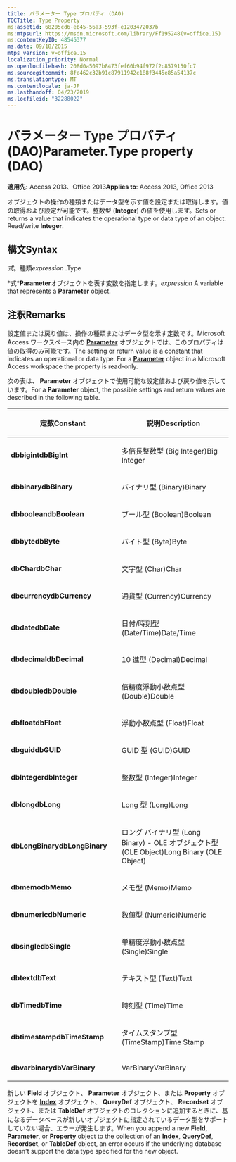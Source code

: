 ```yaml
---
title: パラメーター Type プロパティ (DAO)
TOCTitle: Type Property
ms:assetid: 68205cd6-eb45-56a3-593f-e1203472037b
ms:mtpsurl: https://msdn.microsoft.com/library/Ff195248(v=office.15)
ms:contentKeyID: 48545377
ms.date: 09/18/2015
mtps_version: v=office.15
localization_priority: Normal
ms.openlocfilehash: 208d0a5097b8473fef60b94f972f2c8579150fc7
ms.sourcegitcommit: 8fe462c32b91c87911942c188f3445e85a54137c
ms.translationtype: MT
ms.contentlocale: ja-JP
ms.lasthandoff: 04/23/2019
ms.locfileid: "32288022"
---
```

# <a name="parametertype-property-dao"></a><span data-ttu-id="56dd5-102">パラメーター Type プロパティ (DAO)</span><span class="sxs-lookup"><span data-stu-id="56dd5-102">Parameter.Type property (DAO)</span></span>


<span data-ttu-id="56dd5-103">**適用先:** Access 2013、Office 2013</span><span class="sxs-lookup"><span data-stu-id="56dd5-103">**Applies to**: Access 2013, Office 2013</span></span>

<span data-ttu-id="56dd5-p101">オブジェクトの操作の種類またはデータ型を示す値を設定または取得します。値の取得および設定が可能です。整数型 (**Integer**) の値を使用します。</span><span class="sxs-lookup"><span data-stu-id="56dd5-p101">Sets or returns a value that indicates the operational type or data type of an object. Read/write **Integer**.</span></span>

## <a name="syntax"></a><span data-ttu-id="56dd5-106">構文</span><span class="sxs-lookup"><span data-stu-id="56dd5-106">Syntax</span></span>

<span data-ttu-id="56dd5-107">*式*。種類</span><span class="sxs-lookup"><span data-stu-id="56dd5-107">*expression* .Type</span></span>

<span data-ttu-id="56dd5-108">\*式\***Parameter**オブジェクトを表す変数を指定します。</span><span class="sxs-lookup"><span data-stu-id="56dd5-108">*expression* A variable that represents a **Parameter** object.</span></span>

## <a name="remarks"></a><span data-ttu-id="56dd5-109">注釈</span><span class="sxs-lookup"><span data-stu-id="56dd5-109">Remarks</span></span>

<span data-ttu-id="56dd5-p102">設定値または戻り値は、操作の種類またはデータ型を示す定数です。Microsoft Access ワークスペース内の **[Parameter](parameter-object-dao.md)** オブジェクトでは、このプロパティは値の取得のみ可能です。</span><span class="sxs-lookup"><span data-stu-id="56dd5-p102">The setting or return value is a constant that indicates an operational or data type. For a **[Parameter](parameter-object-dao.md)** object in a Microsoft Access workspace the property is read-only.</span></span>

<span data-ttu-id="56dd5-112">次の表は、 **Parameter** オブジェクトで使用可能な設定値および戻り値を示しています。</span><span class="sxs-lookup"><span data-stu-id="56dd5-112">For a **Parameter** object, the possible settings and return values are described in the following table.</span></span>

<table>
<colgroup>
<col style="width: 50%" />
<col style="width: 50%" />
</colgroup>
<thead>
<tr class="header">
<th><p><span data-ttu-id="56dd5-113">定数</span><span class="sxs-lookup"><span data-stu-id="56dd5-113">Constant</span></span></p></th>
<th><p><span data-ttu-id="56dd5-114">説明</span><span class="sxs-lookup"><span data-stu-id="56dd5-114">Description</span></span></p></th>
</tr>
</thead>
<tbody>
<tr class="odd">
<td><p><span data-ttu-id="56dd5-115"><strong>dbbigint</strong></span><span class="sxs-lookup"><span data-stu-id="56dd5-115"><strong>dbBigInt</strong></span></span></p></td>
<td><p><span data-ttu-id="56dd5-116">多倍長整数型 (Big Integer)</span><span class="sxs-lookup"><span data-stu-id="56dd5-116">Big Integer</span></span></p></td>
</tr>
<tr class="even">
<td><p><span data-ttu-id="56dd5-117"><strong>dbbinary</strong></span><span class="sxs-lookup"><span data-stu-id="56dd5-117"><strong>dbBinary</strong></span></span></p></td>
<td><p><span data-ttu-id="56dd5-118">バイナリ型 (Binary)</span><span class="sxs-lookup"><span data-stu-id="56dd5-118">Binary</span></span></p></td>
</tr>
<tr class="odd">
<td><p><span data-ttu-id="56dd5-119"><strong>dbboolean</strong></span><span class="sxs-lookup"><span data-stu-id="56dd5-119"><strong>dbBoolean</strong></span></span></p></td>
<td><p><span data-ttu-id="56dd5-120">ブール型 (Boolean)</span><span class="sxs-lookup"><span data-stu-id="56dd5-120">Boolean</span></span></p></td>
</tr>
<tr class="even">
<td><p><span data-ttu-id="56dd5-121"><strong>dbbyte</strong></span><span class="sxs-lookup"><span data-stu-id="56dd5-121"><strong>dbByte</strong></span></span></p></td>
<td><p><span data-ttu-id="56dd5-122">バイト型 (Byte)</span><span class="sxs-lookup"><span data-stu-id="56dd5-122">Byte</span></span></p></td>
</tr>
<tr class="odd">
<td><p><span data-ttu-id="56dd5-123"><strong>dbChar</strong></span><span class="sxs-lookup"><span data-stu-id="56dd5-123"><strong>dbChar</strong></span></span></p></td>
<td><p><span data-ttu-id="56dd5-124">文字型 (Char)</span><span class="sxs-lookup"><span data-stu-id="56dd5-124">Char</span></span></p></td>
</tr>
<tr class="even">
<td><p><span data-ttu-id="56dd5-125"><strong>dbcurrency</strong></span><span class="sxs-lookup"><span data-stu-id="56dd5-125"><strong>dbCurrency</strong></span></span></p></td>
<td><p><span data-ttu-id="56dd5-126">通貨型 (Currency)</span><span class="sxs-lookup"><span data-stu-id="56dd5-126">Currency</span></span></p></td>
</tr>
<tr class="odd">
<td><p><span data-ttu-id="56dd5-127"><strong>dbdate</strong></span><span class="sxs-lookup"><span data-stu-id="56dd5-127"><strong>dbDate</strong></span></span></p></td>
<td><p><span data-ttu-id="56dd5-128">日付/時刻型 (Date/Time)</span><span class="sxs-lookup"><span data-stu-id="56dd5-128">Date/Time</span></span></p></td>
</tr>
<tr class="even">
<td><p><span data-ttu-id="56dd5-129"><strong>dbdecimal</strong></span><span class="sxs-lookup"><span data-stu-id="56dd5-129"><strong>dbDecimal</strong></span></span></p></td>
<td><p><span data-ttu-id="56dd5-130">10 進型 (Decimal)</span><span class="sxs-lookup"><span data-stu-id="56dd5-130">Decimal</span></span></p></td>
</tr>
<tr class="odd">
<td><p><span data-ttu-id="56dd5-131"><strong>dbdouble</strong></span><span class="sxs-lookup"><span data-stu-id="56dd5-131"><strong>dbDouble</strong></span></span></p></td>
<td><p><span data-ttu-id="56dd5-132">倍精度浮動小数点型 (Double)</span><span class="sxs-lookup"><span data-stu-id="56dd5-132">Double</span></span></p></td>
</tr>
<tr class="even">
<td><p><span data-ttu-id="56dd5-133"><strong>dbfloat</strong></span><span class="sxs-lookup"><span data-stu-id="56dd5-133"><strong>dbFloat</strong></span></span></p></td>
<td><p><span data-ttu-id="56dd5-134">浮動小数点型 (Float)</span><span class="sxs-lookup"><span data-stu-id="56dd5-134">Float</span></span></p></td>
</tr>
<tr class="odd">
<td><p><span data-ttu-id="56dd5-135"><strong>dbguid</strong></span><span class="sxs-lookup"><span data-stu-id="56dd5-135"><strong>dbGUID</strong></span></span></p></td>
<td><p><span data-ttu-id="56dd5-136">GUID 型 (GUID)</span><span class="sxs-lookup"><span data-stu-id="56dd5-136">GUID</span></span></p></td>
</tr>
<tr class="even">
<td><p><span data-ttu-id="56dd5-137"><strong>dbInteger</strong></span><span class="sxs-lookup"><span data-stu-id="56dd5-137"><strong>dbInteger</strong></span></span></p></td>
<td><p><span data-ttu-id="56dd5-138">整数型 (Integer)</span><span class="sxs-lookup"><span data-stu-id="56dd5-138">Integer</span></span></p></td>
</tr>
<tr class="odd">
<td><p><span data-ttu-id="56dd5-139"><strong>dblong</strong></span><span class="sxs-lookup"><span data-stu-id="56dd5-139"><strong>dbLong</strong></span></span></p></td>
<td><p><span data-ttu-id="56dd5-140">Long 型 (Long)</span><span class="sxs-lookup"><span data-stu-id="56dd5-140">Long</span></span></p></td>
</tr>
<tr class="even">
<td><p><span data-ttu-id="56dd5-141"><strong>dbLongBinary</strong></span><span class="sxs-lookup"><span data-stu-id="56dd5-141"><strong>dbLongBinary</strong></span></span></p></td>
<td><p><span data-ttu-id="56dd5-142">ロング バイナリ型 (Long Binary) - OLE オブジェクト型 (OLE Object)</span><span class="sxs-lookup"><span data-stu-id="56dd5-142">Long Binary (OLE Object)</span></span></p></td>
</tr>
<tr class="odd">
<td><p><span data-ttu-id="56dd5-143"><strong>dbmemo</strong></span><span class="sxs-lookup"><span data-stu-id="56dd5-143"><strong>dbMemo</strong></span></span></p></td>
<td><p><span data-ttu-id="56dd5-144">メモ型 (Memo)</span><span class="sxs-lookup"><span data-stu-id="56dd5-144">Memo</span></span></p></td>
</tr>
<tr class="even">
<td><p><span data-ttu-id="56dd5-145"><strong>dbnumeric</strong></span><span class="sxs-lookup"><span data-stu-id="56dd5-145"><strong>dbNumeric</strong></span></span></p></td>
<td><p><span data-ttu-id="56dd5-146">数値型 (Numeric)</span><span class="sxs-lookup"><span data-stu-id="56dd5-146">Numeric</span></span></p></td>
</tr>
<tr class="odd">
<td><p><span data-ttu-id="56dd5-147"><strong>dbsingle</strong></span><span class="sxs-lookup"><span data-stu-id="56dd5-147"><strong>dbSingle</strong></span></span></p></td>
<td><p><span data-ttu-id="56dd5-148">単精度浮動小数点型 (Single)</span><span class="sxs-lookup"><span data-stu-id="56dd5-148">Single</span></span></p></td>
</tr>
<tr class="even">
<td><p><span data-ttu-id="56dd5-149"><strong>dbtext</strong></span><span class="sxs-lookup"><span data-stu-id="56dd5-149"><strong>dbText</strong></span></span></p></td>
<td><p><span data-ttu-id="56dd5-150">テキスト型 (Text)</span><span class="sxs-lookup"><span data-stu-id="56dd5-150">Text</span></span></p></td>
</tr>
<tr class="odd">
<td><p><span data-ttu-id="56dd5-151"><strong>dbTime</strong></span><span class="sxs-lookup"><span data-stu-id="56dd5-151"><strong>dbTime</strong></span></span></p></td>
<td><p><span data-ttu-id="56dd5-152">時刻型 (Time)</span><span class="sxs-lookup"><span data-stu-id="56dd5-152">Time</span></span></p></td>
</tr>
<tr class="even">
<td><p><span data-ttu-id="56dd5-153"><strong>dbtimestamp</strong></span><span class="sxs-lookup"><span data-stu-id="56dd5-153"><strong>dbTimeStamp</strong></span></span></p></td>
<td><p><span data-ttu-id="56dd5-154">タイムスタンプ型 (TimeStamp)</span><span class="sxs-lookup"><span data-stu-id="56dd5-154">Time Stamp</span></span></p></td>
</tr>
<tr class="odd">
<td><p><span data-ttu-id="56dd5-155"><strong>dbvarbinary</strong></span><span class="sxs-lookup"><span data-stu-id="56dd5-155"><strong>dbVarBinary</strong></span></span></p></td>
<td><p><span data-ttu-id="56dd5-156">VarBinary</span><span class="sxs-lookup"><span data-stu-id="56dd5-156">VarBinary</span></span></p></td>
</tr>
</tbody>
</table>


<span data-ttu-id="56dd5-157">新しい **Field** オブジェクト、 **Parameter** オブジェクト、または **Property** オブジェクトを **[Index](index-object-dao.md)** オブジェクト、 **QueryDef** オブジェクト、 **Recordset** オブジェクト、または **TableDef** オブジェクトのコレクションに追加するときに、基になるデータベースが新しいオブジェクトに指定されているデータ型をサポートしていない場合、エラーが発生します。</span><span class="sxs-lookup"><span data-stu-id="56dd5-157">When you append a new **Field**, **Parameter**, or **Property** object to the collection of an **[Index](index-object-dao.md)**, **QueryDef**, **Recordset**, or **TableDef** object, an error occurs if the underlying database doesn't support the data type specified for the new object.</span></span>

